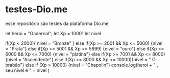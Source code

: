 # testes-Dio.me
esse repositório são testes da plataforma Dio.me

let heroi = "Gadernal";
let Xp = 10001
let nivel

if(Xp < 2000){ nivel = "Bronze" }
else if(Xp >= 2001 && Xp <= 5000) {nivel = "Prata"}
else if(Xp >= 5001 && Xp <= 5999) {nivel = "ouro"}
else if(Xp >= 6000 && Xp <= 7000) {nivel = "platina"}
else if(Xp >= 7001 && Xp <= 8000) {nivel = "Ascendente"}
else if(Xp >= 8000 && Xp <= 10000){nivel = " O brabão"}
else if (Xp > 10000) {nivel = "Chapolin"}
console.log(heroi + " , seu nível é " + nivel )
